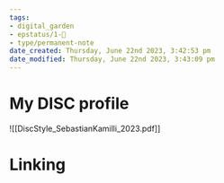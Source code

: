 ```yaml
---
tags: 
- digital_garden
- epstatus/1-🌱
- type/permanent-note
date_created: Thursday, June 22nd 2023, 3:42:53 pm
date_modified: Thursday, June 22nd 2023, 3:43:09 pm
---
```

# My DISC profile

![[DiscStyle_SebastianKamilli_2023.pdf]]

# Linking


